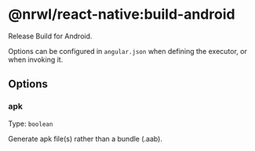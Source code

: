 # @nrwl/react-native:build-android

Release Build for Android.

Options can be configured in `angular.json` when defining the executor, or when invoking it.

## Options

### apk

Type: `boolean`

Generate apk file(s) rather than a bundle (.aab).
